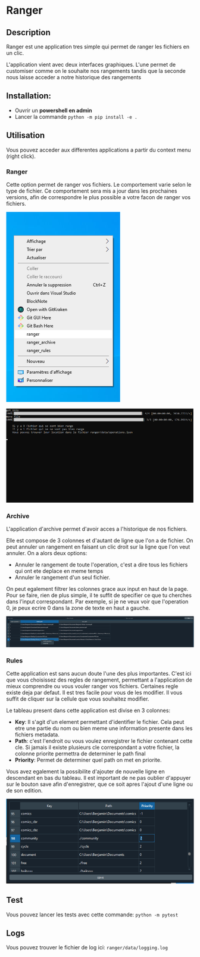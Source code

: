 # Ranger

## Description

Ranger est une application tres simple qui permet de ranger les fichiers en un clic.

L'application vient avec deux interfaces graphiques. L'une permet de customiser comme on le souhaite nos rangements tandis que la seconde nous laisse acceder a notre historique des rangements

## Installation:

- Ouvrir un **powershell en admin**
- Lancer la commande `python -m pip install -e .`


## Utilisation

Vous pouvez acceder aux differentes applications a partir du context menu (right click).

### Ranger

Cette option permet de ranger vos fichiers. Le comportement varie selon le type de fichier. Ce comportement sera mis a jour dans les prochaines versions, afin de correspondre le plus possible a votre facon de ranger vos fichiers.

![Ranger context menu](./assets/context_menu.png?raw=true "Title")

![Ranger console](./assets/ranger_console.png?raw=true "Title")


### Archive

L'application d'archive permet d'avoir acces a l'historique de nos fichiers.

Elle est compose de 3 colonnes et d'autant de ligne que l'on a de fichier. On peut annuler un rangement en faisant un clic droit sur la ligne que l'on veut annuler. On a alors deux options:
- Annuler le rangement de toute l'operation, c'est a dire tous les fichiers qui ont ete deplace en meme temps
- Annuler le rangement d'un seul fichier.

On peut egalement filtrer les colonnes grace aux input en haut de la page. Pour se faire, rien de plus simple, il te suffit de specifier ce que tu cherches dans l'input correspondant. Par exemple, si je ne veux voir que l'operation 0, je peux ecrire 0 dans la zone de texte en haut a gauche.

![Archive interface](./assets/interface_archive.png?raw=true "Title")

### Rules

Cette application est sans aucun doute l'une des plus importantes. C'est ici que vous choisissez des regles de rangement, permettant a l'application de mieux comprendre ou vous vouler ranger vos fichiers. Certaines regle existe deja par defaut. Il est tres facile pour vous de les modifier. Il vous suffit de cliquer sur la cellule que vous souhaitez modifier.

Le tableau present dans cette application est divise en 3 colonnes:
- **Key**: Il s'agit d'un element permettant d'identifier le fichier. Cela peut etre une partie du nom ou bien meme une information presente dans les fichiers metadata. 
- **Path**: c'est l'endroit ou vous voulez enregistrer le fichier contenant cette cle. Si jamais il existe plusieurs cle correspondant a votre fichier, la colonne priorite permettra de determiner le path final
- **Priority**: Permet de determiner quel path on met en priorite.

Vous avez egalement la possibilite d'ajouter de nouvelle ligne en descendant en bas du tableau. Il est important de ne pas oublier d'appuyer sur le bouton save afin d'enregistrer, que ce soit apres l'ajout d'une ligne ou de son edition.

![Rules interface](./assets/interface_rules.png?raw=true "Title")


## Test
Vous pouvez lancer les tests avec cette commande: 
`python -m pytest`

## Logs
Vous pouvez trouver le fichier de log ici:  `ranger/data/logging.log`

